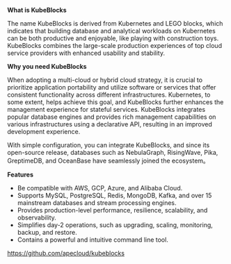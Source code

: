 **What is KubeBlocks**

The name KubeBlocks is derived from Kubernetes and LEGO blocks, which indicates that building database and analytical
workloads on Kubernetes can be both productive and enjoyable, like playing with construction toys. KubeBlocks combines
the large-scale production experiences of top cloud service providers with enhanced usability and stability.

**Why you need KubeBlocks**

When adopting a multi-cloud or hybrid cloud strategy, it is crucial to prioritize application portability and utilize
software or services that offer consistent functionality across different infrastructures. Kubernetes, to some extent,
helps achieve this goal, and KubeBlocks further enhances the management experience for stateful services. KubeBlocks
integrates popular database engines and provides rich management capabilities on various infrastructures using a
declarative API, resulting in an improved development experience.

With simple configuration, you can integrate KubeBlocks, and since its open-source release, databases such as
NebulaGraph, RisingWave, Pika, GreptimeDB, and OceanBase have seamlessly joined the ecosystem。

**Features**

* Be compatible with AWS, GCP, Azure, and Alibaba Cloud.
* Supports MySQL, PostgreSQL, Redis, MongoDB, Kafka, and over 15 mainstream databases and stream processing engines.
* Provides production-level performance, resilience, scalability, and observability.
* Simplifies day-2 operations, such as upgrading, scaling, monitoring, backup, and restore.
* Contains a powerful and intuitive command line tool.

https://github.com/apecloud/kubeblocks